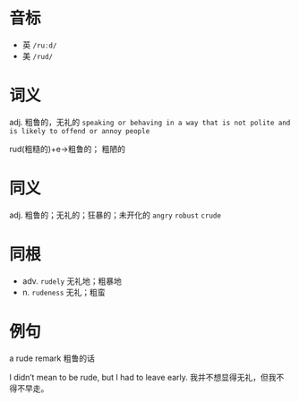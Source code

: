 # 音标

- 英 `/ruːd/`
- 美 `/rud/`

# 词义

adj. 粗鲁的，无礼的
`speaking or behaving in a way that is not polite and is likely to offend or annoy people`



rud(粗糙的)+e→粗鲁的； 粗陋的

# 同义

adj. 粗鲁的；无礼的；狂暴的；未开化的
`angry` `robust` `crude`

# 同根

- adv. `rudely` 无礼地；粗暴地
- n. `rudeness` 无礼；粗蛮

# 例句

a rude remark
粗鲁的话

I didn’t mean to be rude, but I had to leave early.
我并不想显得无礼，但我不得不早走。


